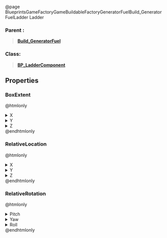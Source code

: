 @page BlueprintsGameFactoryGameBuildableFactoryGeneratorFuelBuild_GeneratorFuelLadder Ladder
### Parent :
<b><a href="_blueprints_game_factory_game_buildable_factory_generator_fuel_build__generator_fuel.html"><blockquote>Build_GeneratorFuel</blockquote></a></b>
### Class:
<b><a href="_blueprints_game_factory_game_buildable-shared_ladder_b_p__ladder_component.html"><blockquote>BP_LadderComponent</blockquote></a></b>
## Properties
### BoxExtent
@htmlonly
<details>
 <summary>X</summary>
<blockquote>50</blockquote>
</details>
<details>
 <summary>Y</summary>
<blockquote>50</blockquote>
</details>
<details>
 <summary>Z</summary>
<blockquote>250</blockquote>
</details>
@endhtmlonly

### RelativeLocation
@htmlonly
<details>
 <summary>X</summary>
<blockquote>726.8200073242188</blockquote>
</details>
<details>
 <summary>Y</summary>
<blockquote>716.8204956054688</blockquote>
</details>
<details>
 <summary>Z</summary>
<blockquote>309.9996337890625</blockquote>
</details>
@endhtmlonly

### RelativeRotation
@htmlonly
<details>
 <summary>Pitch</summary>
<blockquote>0</blockquote>
</details>
<details>
 <summary>Yaw</summary>
<blockquote>-135.00025939941406</blockquote>
</details>
<details>
 <summary>Roll</summary>
<blockquote>0</blockquote>
</details>
@endhtmlonly

